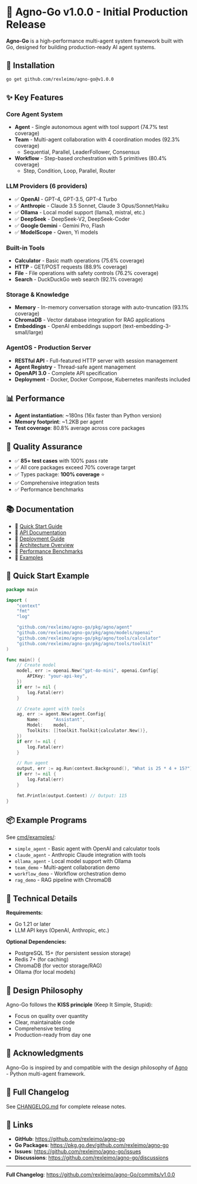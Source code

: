 # 🎉 Agno-Go v1.0.0 - Initial Production Release

**Agno-Go** is a high-performance multi-agent system framework built with Go, designed for building production-ready AI agent systems.

## 🚀 Installation

```bash
go get github.com/rexleimo/agno-go@v1.0.0
```

## ✨ Key Features

### Core Agent System
- **Agent** - Single autonomous agent with tool support (74.7% test coverage)
- **Team** - Multi-agent collaboration with 4 coordination modes (92.3% coverage)
  - Sequential, Parallel, LeaderFollower, Consensus
- **Workflow** - Step-based orchestration with 5 primitives (80.4% coverage)
  - Step, Condition, Loop, Parallel, Router

### LLM Providers (6 providers)
- ✅ **OpenAI** - GPT-4, GPT-3.5, GPT-4 Turbo
- ✅ **Anthropic** - Claude 3.5 Sonnet, Claude 3 Opus/Sonnet/Haiku
- ✅ **Ollama** - Local model support (llama3, mistral, etc.)
- ✅ **DeepSeek** - DeepSeek-V2, DeepSeek-Coder
- ✅ **Google Gemini** - Gemini Pro, Flash
- ✅ **ModelScope** - Qwen, Yi models

### Built-in Tools
- **Calculator** - Basic math operations (75.6% coverage)
- **HTTP** - GET/POST requests (88.9% coverage)
- **File** - File operations with safety controls (76.2% coverage)
- **Search** - DuckDuckGo web search (92.1% coverage)

### Storage & Knowledge
- **Memory** - In-memory conversation storage with auto-truncation (93.1% coverage)
- **ChromaDB** - Vector database integration for RAG applications
- **Embeddings** - OpenAI embeddings support (text-embedding-3-small/large)

### AgentOS - Production Server
- **RESTful API** - Full-featured HTTP server with session management
- **Agent Registry** - Thread-safe agent management
- **OpenAPI 3.0** - Complete API specification
- **Deployment** - Docker, Docker Compose, Kubernetes manifests included

## 📊 Performance

- **Agent instantiation**: ~180ns (16x faster than Python version)
- **Memory footprint**: ~1.2KB per agent
- **Test coverage**: 80.8% average across core packages

## 🧪 Quality Assurance

- ✅ **85+ test cases** with 100% pass rate
- ✅ All core packages exceed 70% coverage target
- ✅ Types package: **100% coverage** ⭐
- ✅ Comprehensive integration tests
- ✅ Performance benchmarks

## 📚 Documentation

- 📖 [Quick Start Guide](https://github.com/rexleimo/agno-Go#-quick-start)
- 📖 [API Documentation](https://pkg.go.dev/github.com/rexleimo/agno-go)
- 📖 [Deployment Guide](https://github.com/rexleimo/agno-Go/blob/main/docs/DEPLOYMENT.md)
- 📖 [Architecture Overview](https://github.com/rexleimo/agno-Go/blob/main/docs/ARCHITECTURE.md)
- 📖 [Performance Benchmarks](https://github.com/rexleimo/agno-Go/blob/main/docs/PERFORMANCE.md)
- 📖 [Examples](https://github.com/rexleimo/agno-Go/tree/main/cmd/examples)

## 🎯 Quick Start Example

```go
package main

import (
    "context"
    "fmt"
    "log"

    "github.com/rexleimo/agno-go/pkg/agno/agent"
    "github.com/rexleimo/agno-go/pkg/agno/models/openai"
    "github.com/rexleimo/agno-go/pkg/agno/tools/calculator"
    "github.com/rexleimo/agno-go/pkg/agno/tools/toolkit"
)

func main() {
    // Create model
    model, err := openai.New("gpt-4o-mini", openai.Config{
        APIKey: "your-api-key",
    })
    if err != nil {
        log.Fatal(err)
    }

    // Create agent with tools
    ag, err := agent.New(agent.Config{
        Name:     "Assistant",
        Model:    model,
        Toolkits: []toolkit.Toolkit{calculator.New()},
    })
    if err != nil {
        log.Fatal(err)
    }

    // Run agent
    output, err := ag.Run(context.Background(), "What is 25 * 4 + 15?")
    if err != nil {
        log.Fatal(err)
    }

    fmt.Println(output.Content) // Output: 115
}
```

## 📦 Example Programs

See [cmd/examples/](https://github.com/rexleimo/agno-Go/tree/main/cmd/examples):
- `simple_agent` - Basic agent with OpenAI and calculator tools
- `claude_agent` - Anthropic Claude integration with tools
- `ollama_agent` - Local model support with Ollama
- `team_demo` - Multi-agent collaboration demo
- `workflow_demo` - Workflow orchestration demo
- `rag_demo` - RAG pipeline with ChromaDB

## 🔧 Technical Details

**Requirements:**
- Go 1.21 or later
- LLM API keys (OpenAI, Anthropic, etc.)

**Optional Dependencies:**
- PostgreSQL 15+ (for persistent session storage)
- Redis 7+ (for caching)
- ChromaDB (for vector storage/RAG)
- Ollama (for local models)

## 🎯 Design Philosophy

Agno-Go follows the **KISS principle** (Keep It Simple, Stupid):
- Focus on quality over quantity
- Clear, maintainable code
- Comprehensive testing
- Production-ready from day one

## 🙏 Acknowledgments

Agno-Go is inspired by and compatible with the design philosophy of [Agno](https://github.com/agno-agi/agno) - Python multi-agent framework.

## 📝 Full Changelog

See [CHANGELOG.md](https://github.com/rexleimo/agno-Go/blob/main/CHANGELOG.md) for complete release notes.

## 🔗 Links

- **GitHub**: https://github.com/rexleimo/agno-go
- **Go Packages**: https://pkg.go.dev/github.com/rexleimo/agno-go
- **Issues**: https://github.com/rexleimo/agno-go/issues
- **Discussions**: https://github.com/rexleimo/agno-go/discussions

---

**Full Changelog**: https://github.com/rexleimo/agno-Go/commits/v1.0.0
